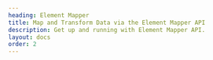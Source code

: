 ```yaml
---
heading: Element Mapper
title: Map and Transform Data via the Element Mapper API
description: Get up and running with Element Mapper API.
layout: docs
order: 2
---
```

